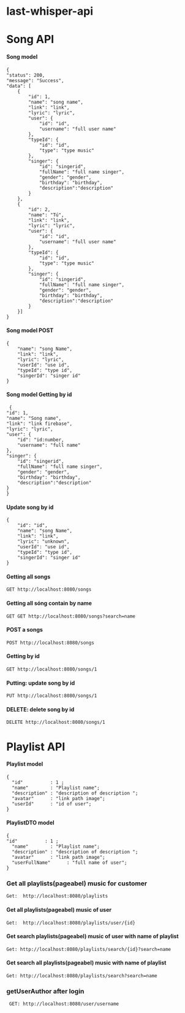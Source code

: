 # last-whisper-api

# Song API
#### Song model
    {
    "status": 200,
    "message": "Success",
    "data": [
        {
            "id": 1,
            "name": "song name",
            "link": "link",
            "lyric": "lyric",
            "user": {
                "id": "id",
                "username": "full user name"
            },
            "typeId": {
                "id": "id",
                "type": "type music"
            },
            "singer": {
                "id": "singerid",
                "fullName": "full name singer",
                "gender": "gender",
                "birthday": "birthday",
                "description":"description"
            }
        },
        {
            "id": 2,
            "name": "Tú",
            "link": "link",
            "lyric": "lyric",
            "user": {
                "id": "id",
                "username": "full user name"
            },
            "typeId": {
                "id": "id",
                "type": "type music"
            },
            "singer": {
                "id": "singerid",
                "fullName": "full name singer",
                "gender": "gender",
                "birthday": "birthday",
                "description":"description"
            }
        }]
    }

#### Song model POST
    {
        "name": "song Name",
        "link": "link",
        "lyric": "lyric",
        "userId": "use id",
        "typeId": "type id",
        "singerId": "singer id"
    }
    
#### Song model Getting by id
     {
    "id": 1,
    "name": "Song name",
    "link": "link firebase",
    "lyric": "lyric",
    "user": {
        "id": "id:number,
        "username": "full name"
    },
    "singer": {
        "id": "singerid",
        "fullName": "full name singer",
        "gender": "gender",
        "birthday": "birthday",
        "description":"description"
    }
    }
    
#### Update song by id
    {
        "id": "id",
        "name": "song Name",
        "link": "link",
        "lyric": "unknown",
        "userId": "use id",
        "typeId": "type id",
        "singerId": "singer id"
    }

#### Getting all songs
```GET http://localhost:8080/songs```
#### Getting all sóng contain by name
```GET GET http://localhost:8080/songs?search=name```
#### POST a songs
```POST http://localhost:8080/songs```
#### Getting by id
```GET http://localhost:8080/songs/1```
#### Putting: update song by id
```PUT http://localhost:8080/songs/1```
#### DELETE: delete song by id
```DELETE http://localhost:8080/songs/1```



# Playlist API
#### Playlist model
    {
      "id"          : 1 ;
      "name"        : "Playlist name";
      "description" : "description of description ";
      "avatar"      : "link path image";
      "userId"      : "id of user";
    }
#### PlaylistDTO model
    {
    "id"          : 1 ;
      "name"        : "Playlist name";
      "description" : "description of description ";
      "avatar"      : "link path image";
      "userFullName"      : "full name of user";
    }  
### Get all playlists(pageabel) music for customer
```Get:  http://localhost:8080/playlists```

#### Get all playlists(pageabel) music of user
```Get:  http://localhost:8080/playlists/user/{id}```

#### Get search playlists(pageabel) music of user with name of playlist
```Get: http://localhost:8080/playlists/search/{id}?search=name```

#### Get search all playlists(pageabel) music with name of playlist 
```Get: http://localhost:8080/playlists/search?search=name```

### getUserAuthor after login
``` GET: http://localhost:8080/user/username```
